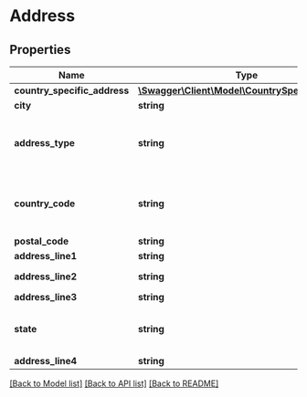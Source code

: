 # Address

## Properties
Name | Type | Description | Notes
------------ | ------------- | ------------- | -------------
**country_specific_address** | [**\Swagger\Client\Model\CountrySpecificAddress**](CountrySpecificAddress.md) |  | [optional] 
**city** | **string** | Town/City | [optional] 
**address_type** | **string** | Type of the address. This is a reference data field. Please use /utilities/referenceData/{addressType} resource to get valid values of this field with descriptions. | 
**country_code** | **string** | ISO country code. This is a reference data field. Please use /v1/apac/utilities/referenceData/{country} resource to get valid value of this field with description. | [optional] 
**postal_code** | **string** | Postal/ZIP code | [optional] 
**address_line1** | **string** | Address line 1 | [optional] 
**address_line2** | **string** | Address line 2. It is the unit number for Australia | [optional] 
**address_line3** | **string** | Address line 3. | [optional] 
**state** | **string** | State.This is a reference data field. Please use /v1/apac/utilities/referenceData/{addressState} resource to get valid value of this field with description. | [optional] 
**address_line4** | **string** | Address line 4. | [optional] 

[[Back to Model list]](../../README.md#documentation-for-models) [[Back to API list]](../../README.md#documentation-for-api-endpoints) [[Back to README]](../../README.md)

